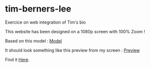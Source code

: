 # tim-berners-lee
Exercice on web integration of Tim's bio

This website has been designed on a 1080p screen with 100% Zoom ! 


Based on this model : [Model](https://marchoutreille.github.io/tim-berners-lee/goal-css.png)


It should look something like this preview from my screen : [Preview](https://marchoutreille.github.io/tim-berners-lee/preview.png)


Find it [Here]( https://marchoutreille.github.io/tim-berners-lee/).
